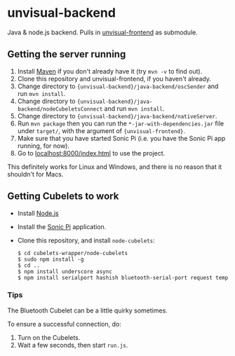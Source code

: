 # unvisual-backend
Java &amp; node.js backend. Pulls in [unvisual-frontend](https://github.com/cambridge-alpha-team/unvisual-frontend) as submodule.

## Getting the server running

1. Install [Maven](http://maven.apache.org/download.cgi) if you don't already have it (try `mvn -v` to find out).
2. Clone this repository and unvisual-frontend, if you haven't already.
3. Change directory to `{unvisual-backend}/java-backend/oscSender` and run `mvn install`.
4. Change directory to `{unvisual-backend}/java-backend/nodeCubeletsConnect` and run `mvn install`.
5. Change directory to `{unvisual-backend}/java-backend/nativeServer`.
6. Run `mvn package` then you can run the `*-jar-with-dependencies.jar` file under `target/`, with the argument of `{unvisual-frontend}`.
7. Make sure that you have started Sonic Pi (i.e. you have the Sonic Pi app running, for now).
8. Go to [localhost:8000/index.html](http://localhost:8000/index.html) to use the project.

This definitely works for Linux and Windows, and there is no reason that it shouldn't for Macs.


## Getting Cubelets to work

- Install [Node.js](http://nodejs.org/)

- Install the [Sonic Pi](http://sonic-pi.net) application.

- Clone this repository, and install `node-cubelets`:

    ```
    $ cd cubelets-wrapper/node-cubelets
    $ sudo npm install -g
    $ cd ..
    $ npm install underscore async
    $ npm install serialport hashish bluetooth-serial-port request temp
    ```

### Tips

The Bluetooth Cubelet can be a little quirky sometimes.

To ensure a successful connection, do:

1. Turn on the Cubelets.
2. Wait a few seconds, then start `run.js`.

